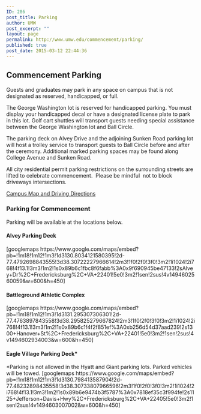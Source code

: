 ```yaml
---
ID: 286
post_title: Parking
author: UMW
post_excerpt: ""
layout: page
permalink: http://www.umw.edu/commencement/parking/
published: true
post_date: 2015-03-12 22:44:36
---
```

<h2>Commencement Parking</h2>
Guests and graduates may park in any space on campus that is not designated as reserved, handicapped, or full.

The George Washington lot is reserved for handicapped parking. You must display your handicapped decal or have a designated license plate to park in this lot. Golf cart shuttles will transport guests needing special assistance between the George Washington lot and Ball Circle.

The parking deck on Alvey Drive and the adjoining Sunken Road parking lot will host a trolley service to transport guests to Ball Circle before and after the ceremony. Additional marked parking spaces may be found along College Avenue and Sunken Road.

All city residential permit parking restrictions on the surrounding streets are lifted to celebrate commencement.  Please be mindful  not to block driveways intersections.

<a href="http://www.umw.edu/visitors/">Campus Map and Driving Directions</a>
<h3>Parking for Commencement</h3>
Parking will be available at the locations below.
<h4>Alvey Parking Deck</h4>
[googlemaps https://www.google.com/maps/embed?pb=!1m18!1m12!1m3!1d3130.8034121580395!2d-77.4792698843555!3d38.30722227966614!2m3!1f0!2f0!3f0!3m2!1i1024!2i768!4f13.1!3m3!1m2!1s0x89b6c1fbc8f6fabb%3A0x9f690945be47133!2sAlvey+Dr%2C+Fredericksburg%2C+VA+22401!5e0!3m2!1sen!2sus!4v1494602560059&amp;w=600&amp;h=450]
<h4></h4>
<h4>Battleground Athletic Complex</h4>
[googlemaps https://www.google.com/maps/embed?pb=!1m18!1m12!1m3!1d3131.295307306301!2d-77.4763897843558!3d38.295825279667824!2m3!1f0!2f0!3f0!3m2!1i1024!2i768!4f13.1!3m3!1m2!1s0x89b6c1f4f2f851ef%3A0xb256d54d37aad239!2s1300+Hanover+St%2C+Fredericksburg%2C+VA+22401!5e0!3m2!1sen!2sus!4v1494602934003&amp;w=600&amp;h=450]
<h4></h4>
<h4>Eagle Village Parking Deck*</h4>
*Parking is not allowed in the Hyatt and Giant parking lots. Parked vehicles will be towed.
[googlemaps https://www.google.com/maps/embed?pb=!1m18!1m12!1m3!1d3130.798413587904!2d-77.48232898435558!3d38.30733807966596!2m3!1f0!2f0!3f0!3m2!1i1024!2i768!4f13.1!3m3!1m2!1s0x89b6e9474b3f5787%3A0x7818ef35c3f994fe!2s1125+Jefferson+Davis+Hwy%2C+Fredericksburg%2C+VA+22405!5e0!3m2!1sen!2sus!4v1494603007002&amp;w=600&amp;h=450]